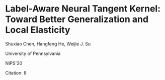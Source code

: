 # Label-Aware Neural Tangent Kernel: Toward Better Generalization and Local Elasticity

Shuxiao Chen, Hangfeng He, Weijie J. Su

University of Pennsylvania

NIPS'20

Citation: 8

